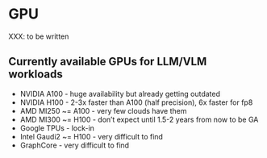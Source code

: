 # GPU

XXX: to be written

## Currently available GPUs for LLM/VLM workloads

- NVIDIA A100 - huge availability but already getting outdated
- NVIDIA H100 - 2-3x faster than A100 (half precision), 6x faster for fp8
- AMD MI250 ~= A100 - very few clouds have them
- AMD MI300 ~= H100 - don’t expect until 1.5-2 years from now to be GA
- Google TPUs - lock-in
- Intel Gaudi2 ~= H100 - very difficult to find
- GraphCore - very difficult to find
